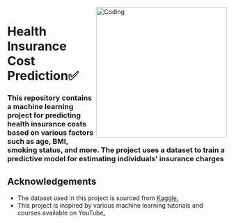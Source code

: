 <img align="right" alt="Coding" width="300" src="https://media.istockphoto.com/vectors/health-insurance-icon-logo-vector-graphic-design-hands-and-red-cross-vector-id1029378270?k=6&m=1029378270&s=170667a&w=0&h=ZtXSIngZaI92T8bqka1adP3GJWhdMbfbCGtk0buGyzQ=">

# Health Insurance Cost Prediction✅

### This repository contains a machine learning project for predicting health insurance costs based on various factors such as age, BMI, smoking status, and more. The project uses a dataset to train a predictive model for estimating individuals' insurance charges


## Acknowledgements

 - The dataset used in this project is sourced from [Kaggle.](https://www.kaggle.com/datasets/willianoliveiragibin/healthcare-insurance)
 - This project is inspired by various machine learning tutorials and courses available on YouTube[.]()
 

